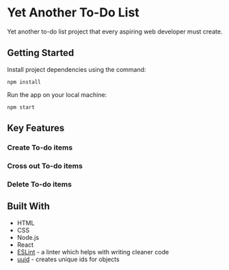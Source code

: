 # Yet Another To-Do List

Yet another to-do list project that every aspiring web developer must create.

## Getting Started

Install project dependencies using the command:

```
npm install
```

Run the app on your local machine:

```
npm start
```

## Key Features

### Create To-do items

### Cross out To-do items

### Delete To-do items

## Built With

* HTML
* CSS
* Node.js
* React
* [ESLint](https://eslint.org/) - a linter which helps with writing cleaner code
* [uuid](https://github.com/uuidjs/uuid) - creates unique ids for objects
